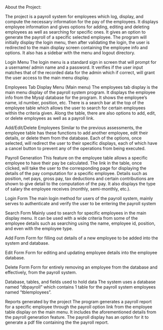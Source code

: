 About the Project:

The project is a payroll system for employees which log, display, and compute the necessary information for the pay of the employees.
It displays employee information and gives options for adding, editing and deleting employees as well as searching for specific ones.
It gives an option to generate the payroll of a specific selected employee.
The program will initially display the login menu, then after validating the login, the user is redirected to the main display screen containing the employee info and options.
It also has a sidebar with the menu and logout directory.

Login Menu
    The login menu is a standard sign in screen that will prompt for a username/ admin name and a password. It verifies if the user input matches that of the recorded data for the admin which if correct, will grant the user access to the main menu display.

Employees Tab Display Menu (Main menu)
    The employees tab display is the main menu display of the payroll system program. It displays the employee info from the Mysql database for the program. It shows the employee’s name, id number, position, etc. There is a search bar at the top of the employee table which allows the user to search for certain employees within the criteria given. Along the table, there are also options to add, edit, or delete employees as well as a payroll link.

Add/Edit/Delete Employees
    Similar to the previous assessments, the employee table has these functions to add another employee, edit their details, or delete them from the database. Each of the options, once selected, will redirect the user to their specific displays, each of which have a cancel button to prevent any of the operations from being executed. 

Payroll Generation
    This feature on the employee table allows a specific employee to have their pay be calculated. The link in the table, once clicked, will take the user to the corresponding page for displaying the details of the pay computation for a specific employee. Details such as position, net pays, gross pay, tax deductions and certain contributions are shown to give detail to the computation of the pay. It also displays the type of salary the employee receives (monthly, semi-monthly, etc.).

Login Form
    The main login method for users of the payroll system, mainly serves to authenticate and verify the user to be entering the payroll system

Search Form
    Mainly used to search for specific employees in the main display menu. It can be used with a wide criteria from some of the employee details such as searching using the name, employee id, position, and even with the employee type.

Add Form
    Form for filling out details of a new employee to be added into the system and database.
    
Edit Form
    Form for editing and updating employee details into the employee database.

Delete Form
Form for entirely removing an employee from the database and effectively, from the payroll system.

Database, tables, and fields used to hold data
    The system uses a database named “dbpayroll” which contains 1 table for the payroll system employees named “tblemployees”. 

Reports generated by the project
    The program generates a payroll report for a specific employee through the payroll option link from the employee table display on the main menu. It includes the aforementioned details from the payroll generation feature. The payroll display has an option for it to generate a pdf file containing the the payroll report.
